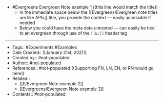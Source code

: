 - #Evergreens Evergreen Note example 1 ((this line would match the title))
    - In the immediate space below the [[Evergreens/Evergreen note titles are like APIs]] title, you provide the context — easily accessible if needed
    - Below you could have the meta data unnested — can easily be tied to an evergreen through use of the `[[E:]]` header tag
- ---
- Tags:: #Experiments #Examples
- Date Created:: [[January 31st, 2021]]
- Created by:: #not-populated
- Author:: #not-populated
- References:: #not-populated ((Supporting FN, LN, EN, or RN would go here))
- Related:: 
    - [[E/Evergreen Note example 2]] 
    - [[Evergreens/Evergreen Note example 3]]
- Contents:: #not-populated

